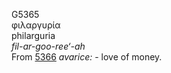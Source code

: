 G5365  
φιλαργυρία  
philarguria  
*fil-ar-goo-ree‘-ah*  
From [5366](g5366) *avarice:* - love of money.  
